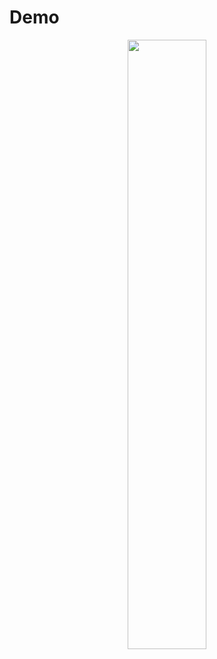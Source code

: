 # Demo


<p align="center">
  <img src="https://user-images.githubusercontent.com/37648360/111554051-93677b80-8753-11eb-847d-1a026dc95412.png" width="50%" height="50%" />
</p>

